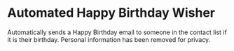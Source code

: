 # Automated Happy Birthday Wisher
Automatically sends a Happy Birthday email to someone in the contact list if it is their birthday. Personal information has been removed for privacy.

